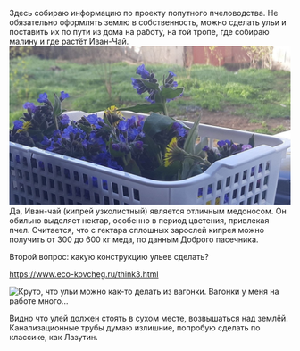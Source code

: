 Здесь собираю информацию по проекту попутного пчеловодства. Не обязательно оформлять землю в собственность, можно сделать ульи и поставить их по пути из дома на работу, на той тропе, где собираю малину и где растёт Иван-Чай. ![Первый вопрос: Является ли Иван чай медоносом?](Обложка.jpg) Да, Иван-чай (кипрей узколистный) является отличным медоносом. Он обильно выделяет нектар, особенно в период цветения, привлекая пчел. Считается, что с гектара сплошных зарослей кипрея можно получить от 300 до 600 кг меда, по данным Доброго пасечника.

Второй вопрос: какую конструкцию ульев сделать?

https://www.eco-kovcheg.ru/think3.html

![Круто, что ульи можно как-то делать из вагонки. Вагонки у меня на работе много...](https://leonardo.osnova.io/17be315d-bed8-5d97-9eb9-90cde92fa466/-/scale_crop/1184x/-/format/webp/)

Видно что улей должен стоять в сухом месте, возвышаться над землёй. Канализационные трубы думаю излишние, попробую сделать по классике, как Лазутин.